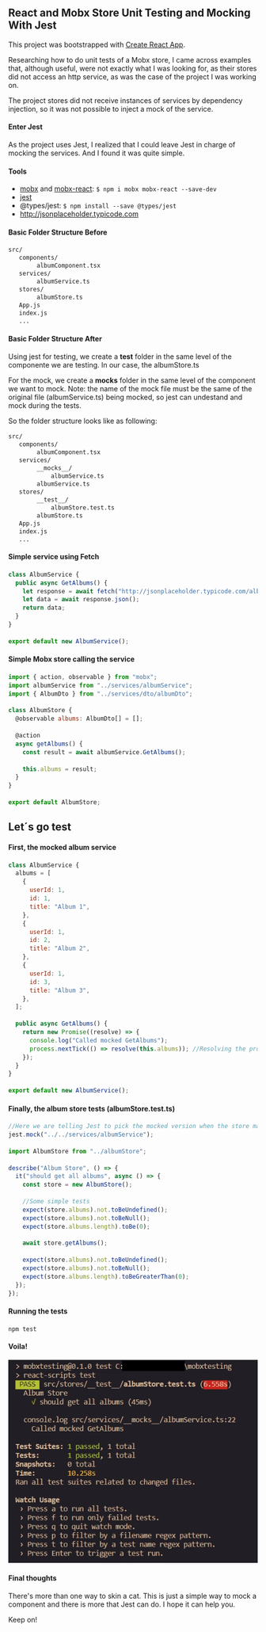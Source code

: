 ## React and Mobx Store Unit Testing and Mocking With Jest

This project was bootstrapped with [Create React App](https://github.com/facebook/create-react-app).

Researching how to do unit tests of a Mobx store, I came across examples that, although useful, were not exactly what I was looking for, as their stores did not access an http service, as was the case of the project I was working on.

The project stores did not receive instances of services by dependency injection, so it was not possible to inject a mock of the service.

#### Enter Jest

As the project uses Jest, I realized that I could leave Jest in charge of mocking the services. And I found it was quite simple.

#### Tools

- [mobx](https://mobx.js.org/) and [mobx-react](https://github.com/mobxjs/mobx-react): `$ npm i mobx mobx-react --save-dev`
- [jest](https://jestjs.io/)
- @types/jest: `$ npm install --save @types/jest`
- http://jsonplaceholder.typicode.com

#### Basic Folder Structure Before

    src/
       components/
            albumComponent.tsx
       services/
            albumService.ts
       stores/
            albumStore.ts
       App.js
       index.js
       ...

#### Basic Folder Structure After

Using jest for testing, we create a **test** folder in the same level of the componente we are testing. In our case, the albumStore.ts

For the mock, we create a **mocks** folder in the same level of the component we want to mock. Note: the name of the mock file must be the same of the original file (albumService.ts) being mocked, so jest can undestand and mock during the tests.

So the folder structure looks like as following:

    src/
       components/
            albumComponent.tsx
       services/
            __mocks__/
                albumService.ts
            albumService.ts
       stores/
            __test__/
                albumStore.test.ts
            albumStore.ts
       App.js
       index.js
       ...

#### Simple service using Fetch

```javascript
class AlbumService {
  public async GetAlbums() {
    let response = await fetch("http://jsonplaceholder.typicode.com/albums");
    let data = await response.json();
    return data;
  }
}

export default new AlbumService();
```

#### Simple Mobx store calling the service

```javascript
import { action, observable } from "mobx";
import albumService from "../services/albumService";
import { AlbumDto } from "../services/dto/albumDto";

class AlbumStore {
  @observable albums: AlbumDto[] = [];

  @action
  async getAlbums() {
    const result = await albumService.GetAlbums();

    this.albums = result;
  }
}

export default AlbumStore;
```

## Let´s go test

#### First, the mocked album service

```javascript
class AlbumService {
  albums = [
    {
      userId: 1,
      id: 1,
      title: "Album 1",
    },
    {
      userId: 1,
      id: 2,
      title: "Album 2",
    },
    {
      userId: 1,
      id: 3,
      title: "Album 3",
    },
  ];

  public async GetAlbums() {
    return new Promise((resolve) => {
      console.log("Called mocked GetAlbums");
      process.nextTick(() => resolve(this.albums)); //Resolving the promise with the mocked list
    });
  }
}

export default new AlbumService();
```

#### Finally, the album store tests (albumStore.test.ts)

```javascript
//Here we are telling Jest to pick the mocked version when the store make a call to the album service.
jest.mock("../../services/albumService");

import AlbumStore from "../albumStore";

describe("Album Store", () => {
  it("should get all albums", async () => {
    const store = new AlbumStore();

    //Some simple tests
    expect(store.albums).not.toBeUndefined();
    expect(store.albums).not.toBeNull();
    expect(store.albums.length).toBe(0);

    await store.getAlbums();

    expect(store.albums).not.toBeUndefined();
    expect(store.albums).not.toBeNull();
    expect(store.albums.length).toBeGreaterThan(0);
  });
});
```

#### Running the tests

```
npm test
```

#### Voila!

![Tests results](images/tests01.jpg)

#### Final thoughts

There's more than one way to skin a cat. This is just a simple way to mock a component and there is more that Jest can do. I hope it can help you.

Keep on!
